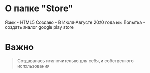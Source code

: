 # О папке "Store"
Язык - HTML5
Создано - В Июля-Августе 2020 года ыы
Попытка - создать аналог google play store
# Важно
>Создавалась исключительно для себя, и собственного использования
